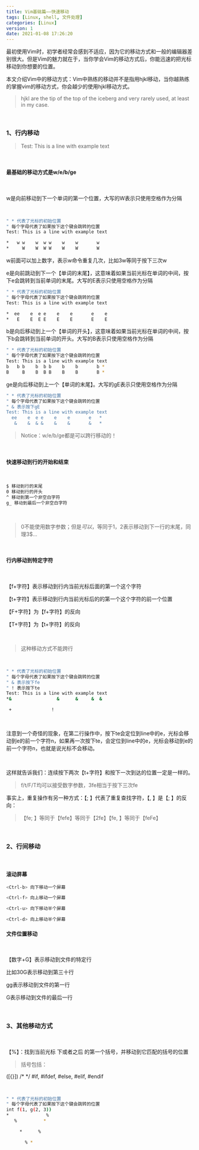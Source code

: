 ```yaml
---
title: Vim基础篇——快速移动
tags: [Linux, shell, 文件处理]
categories: [Linux]
version: 1
date: 2021-01-08 17:26:20
---
```


最初使用Vim时，初学者经常会感到不适应，因为它的移动方式和一般的编辑器差别很大。但是Vim的魅力就在于，当你学会Vim的移动方式后，你能迅速的把光标移动到你想要的位置。

本文介绍Vim中的移动方式：Vim中熟练的移动并不是指用hjkl移动，当你越熟练的掌握vim的移动方式，你会越少的使用hjkl移动方式。

<!-- more -->

> hjkl are the tip of the top of the iceberg and very rarely used, at least in my case.

<br>

### 1、行内移动

> Test: This is a line with example text 

<br>

#### 最基础的移动方式是w/e/b/ge

<br>

w是向前移动到下一个单词的第一个位置，大写的W表示只使用空格作为分隔

<br>

 ``` BASH
" * 代表了光标的初始位置
" 每个字母代表了如果按下这个键会跳转的位置
Test: This is a line with example text

*   w w    w  w w    w    w       w
*     W    W  W W    W    W       W

```

w前面可以加上数字，表示w命令重复几次，比如3w等同于按下三次w

e是向前跳动到下一个【单词的末尾】，这意味着如果当前光标在单词的中间，按下e会跳转到当前单词的末尾。大写的E表示只使用空格作为分隔

 ``` BASH
" * 代表了光标的初始位置
" 每个字母代表了如果按下这个键会跳转的位置
Test: This is a line with example text

*  ee    e  e e    e    e       e    e
*   E    E  E E    E    E       E    E 

```

b是向后移动到上一个【单词的开头】，这意味着如果当前光标在单词的中间，按下b会跳转到当前单词的开头。大写的B表示只使用空格作为分隔

 ``` BASH
" * 代表了光标的初始位置
" 每个字母代表了如果按下这个键会跳转的位置
Test: This is a line with example text
b   b b    b  b b    b    b       b *
B     B    B  B B    B    B       B *
```

ge是向后移动到上一个【单词的末尾】。大写的gE表示只使用空格作为分隔

 ``` BASH
" * 代表了光标的初始位置
" 每个字母代表了如果按下这个键会跳转的位置
" & 表示按下gE
Test: This is a line with example text
   ee    e  e e    e    e       e   *
    &    &  & &    &    &       &   * 
```

> Notice：w/e/b/ge都是可以跨行移动的！

<br>

#### 快速移动到行的开始和结束

<br>

 ``` BASH
$ 移动到行的末尾
0 移动到行的开头
^ 移动到第一个非空白字符
g_ 移动到最后一个非空白字符
```

<br>

> 0不能使用数字参数；但是$可以，$等同于1$，2$表示移动到下一行的末尾，同理3$...

<br>

#### 行内移动到特定字符

<br>

【f+字符】表示移动到行内当前光标后面的第一个这个字符

【t+字符】表示移动到行内当前光标后的的第一个这个字符的前一个位置

【F+字符】为【f+字符】的反向

【T+字符】为【t+字符】的反向

<br>

> 这种移动方式不能跨行

<br>

 ``` BASH
" * 代表了光标的初始位置
" 每个字母代表了如果按下这个键会跳转的位置
" & 表示按下fe
" ! 表示按下te
Test: This is a line with example text
*&                 &      &     &  &

  +               !

```

<br>

注意到一个奇怪的现象，在第二行操作中，按下te会定位到line中的e，光标会移动到e的前一个字符n，如果再一次按下te，会定位到line中的e，光标会移动到e的前一个字符n，也就是说光标不会移动。

<br>

这样就告诉我们：连续按下两次【t+字符】和按下一次到达的位置一定是一样的。

> f/t/F/T均可以接受数字参数，3fe相当于按下三次fe

事实上，重复操作有另一种方式：【; 】代表了重复查找字符，【, 】是【; 】的反向：

> 【fe; 】等同于【fefe】等同于【2fe】【fe, 】等同于【feFe】

<br>

### 2、行间移动

<br>

#### 滚动屏幕

 ``` BASH
<Ctrl-b> 向下移动一个屏幕

<Ctrl-f> 向上移动一个屏幕

<Ctrl-u> 向下移动半个屏幕

<Ctrl-d> 向上移动半个屏幕
```

#### 文件位置移动

<br>

【数字+G】表示移动到文件的特定行

比如30G表示移动到第三十行

gg表示移动到文件的第一行

G表示移动到文件的最后一行

<br>

### 3、其他移动方式

<br>

【%】：找到当前光标 下或者之后 的第一个括号，并移动到它匹配的括号的位置

> 括号包括：

([{}])
/* */
#if, #ifdef, #else, #elif, #endif

<br>

 ``` BASH
" * 代表了光标的初始位置
" 每个字母代表了如果按下这个键会跳转的位置
int f(1, g(2, 3))
 *              %
    %          *

      *      %

        % *
```
